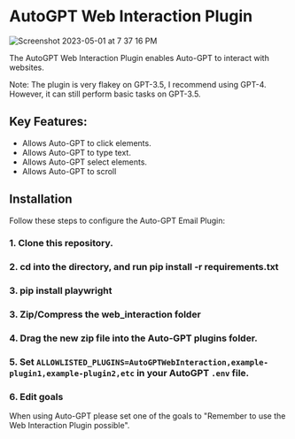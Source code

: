 # AutoGPT Web Interaction Plugin

![Screenshot 2023-05-01 at 7 37 16 PM](https://user-images.githubusercontent.com/107640947/235567612-0fd49909-197c-4ebf-9f7f-8edf1bf4d7d0.png)

The AutoGPT Web Interaction Plugin enables Auto-GPT to interact with websites.

Note: The plugin is very flakey on GPT-3.5, I recommend using GPT-4. However, it can still perform basic tasks on GPT-3.5.

## Key Features:
- Allows Auto-GPT to click elements.
- Allows Auto-GPT to type text.
- Allows Auto-GPT select elements.
- Allows Auto-GPT to scroll

## Installation

Follow these steps to configure the Auto-GPT Email Plugin:

### 1. Clone this repository.

### 2. cd into the directory, and run pip install -r requirements.txt

### 3. pip install playwright

### 3. Zip/Compress the web_interaction folder

### 4. Drag the new zip file into the Auto-GPT plugins folder.

### 5. Set `ALLOWLISTED_PLUGINS=AutoGPTWebInteraction,example-plugin1,example-plugin2,etc` in your AutoGPT `.env` file.

### 6. Edit goals
When using Auto-GPT please set one of the goals to "Remember to use the Web Interaction Plugin possible".
